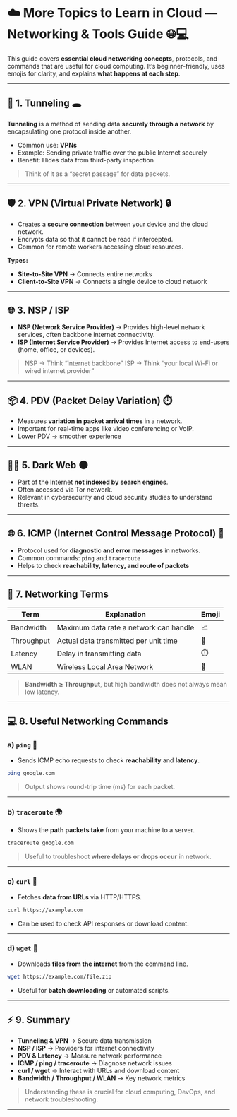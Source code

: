 

# ☁️ More Topics to Learn in Cloud — Networking & Tools Guide 🌐💻

This guide covers **essential cloud networking concepts**, protocols, and commands that are useful for cloud computing. It’s beginner-friendly, uses emojis for clarity, and explains **what happens at each step**.

---

## 🔌 1. Tunneling 🕳️

**Tunneling** is a method of sending data **securely through a network** by encapsulating one protocol inside another.

* Common use: **VPNs**
* Example: Sending private traffic over the public Internet securely
* Benefit: Hides data from third-party inspection

> Think of it as a “secret passage” for data packets.

---

## 🛡️ 2. VPN (Virtual Private Network) 🔒

* Creates a **secure connection** between your device and the cloud network.
* Encrypts data so that it cannot be read if intercepted.
* Common for remote workers accessing cloud resources.

**Types:**

* **Site-to-Site VPN** → Connects entire networks
* **Client-to-Site VPN** → Connects a single device to cloud network

---

## 🌐 3. NSP / ISP

* **NSP (Network Service Provider)** → Provides high-level network services, often backbone internet connectivity.
* **ISP (Internet Service Provider)** → Provides Internet access to end-users (home, office, or devices).

> NSP → Think “internet backbone”
> ISP → Think “your local Wi-Fi or wired internet provider”

---

## 📦 4. PDV (Packet Delay Variation) ⏱️

* Measures **variation in packet arrival times** in a network.
* Important for real-time apps like video conferencing or VoIP.
* Lower PDV → smoother experience

---

## 🕵️‍♂️ 5. Dark Web 🌑

* Part of the Internet **not indexed by search engines**.
* Often accessed via Tor network.
* Relevant in cybersecurity and cloud security studies to understand threats.

---

## 🌐 6. ICMP (Internet Control Message Protocol) 📡

* Protocol used for **diagnostic and error messages** in networks.
* Common commands: `ping` and `traceroute`
* Helps to check **reachability, latency, and route of packets**

---

## 📶 7. Networking Terms

| Term       | Explanation                            | Emoji |
| ---------- | -------------------------------------- | ----- |
| Bandwidth  | Maximum data rate a network can handle | 📈    |
| Throughput | Actual data transmitted per unit time  | 🚀    |
| Latency    | Delay in transmitting data             | ⏱️    |
| WLAN       | Wireless Local Area Network            | 📡    |

> **Bandwidth ≥ Throughput**, but high bandwidth does not always mean low latency.

---

## 💻 8. Useful Networking Commands

### a) `ping` 🏓

* Sends ICMP echo requests to check **reachability** and **latency**.

```bash
ping google.com
```

> Output shows round-trip time (ms) for each packet.

---

### b) `traceroute` 🌍

* Shows the **path packets take** from your machine to a server.

```bash
traceroute google.com
```

> Useful to troubleshoot **where delays or drops occur** in network.

---

### c) `curl` 🔗

* Fetches **data from URLs** via HTTP/HTTPS.

```bash
curl https://example.com
```

* Can be used to check API responses or download content.

---

### d) `wget` 💾

* Downloads **files from the internet** from the command line.

```bash
wget https://example.com/file.zip
```

* Useful for **batch downloading** or automated scripts.

---

## ⚡ 9. Summary

* **Tunneling & VPN** → Secure data transmission
* **NSP / ISP** → Providers for internet connectivity
* **PDV & Latency** → Measure network performance
* **ICMP / ping / traceroute** → Diagnose network issues
* **curl / wget** → Interact with URLs and download content
* **Bandwidth / Throughput / WLAN** → Key network metrics

> Understanding these is crucial for cloud computing, DevOps, and network troubleshooting.

---